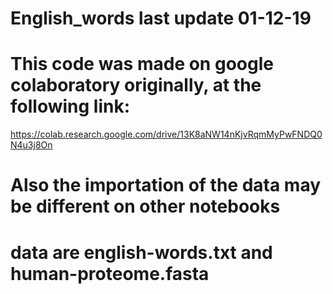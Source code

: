 # English_words last update 01-12-19

# This code was made on google colaboratory originally, at the following link:
https://colab.research.google.com/drive/13K8aNW14nKjvRqmMyPwFNDQ0N4u3j8On

# Also the importation of the data may be different on other notebooks
# data are english-words.txt and human-proteome.fasta
